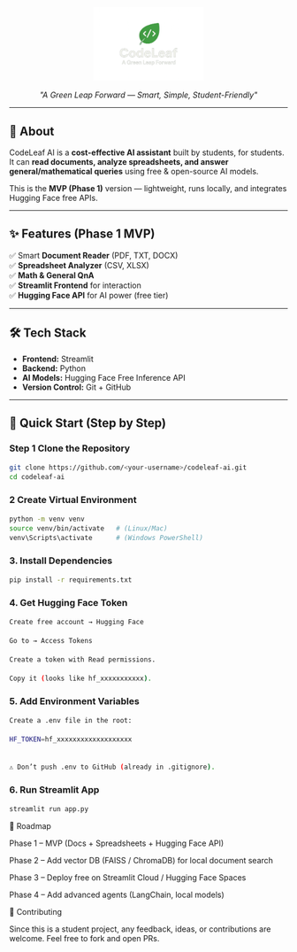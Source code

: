 <p align="center">
  <img src="assets/logo/CodeLeaf.png" alt="CodeLeaf AI Logo" width="200"/>
</p>

<p align="center"><i>"A Green Leap Forward — Smart, Simple, Student-Friendly"</i></p>

---

## 📌 About
CodeLeaf AI is a **cost-effective AI assistant** built by students, for students.  
It can **read documents, analyze spreadsheets, and answer general/mathematical queries** using free & open-source AI models.  

This is the **MVP (Phase 1)** version — lightweight, runs locally, and integrates Hugging Face free APIs.  

---

## ✨ Features (Phase 1 MVP)
✅ Smart **Document Reader** (PDF, TXT, DOCX)  
✅ **Spreadsheet Analyzer** (CSV, XLSX)  
✅ **Math & General QnA**  
✅ **Streamlit Frontend** for interaction  
✅ **Hugging Face API** for AI power (free tier)  

---

## 🛠️ Tech Stack
- **Frontend:** Streamlit  
- **Backend:** Python  
- **AI Models:** Hugging Face Free Inference API  
- **Version Control:** Git + GitHub  

---

## 🚀 Quick Start (Step by Step)

### Step 1 Clone the Repository
```bash
git clone https://github.com/<your-username>/codeleaf-ai.git
cd codeleaf-ai
```
### 2 Create Virtual Environment
```bash
python -m venv venv
source venv/bin/activate   # (Linux/Mac)
venv\Scripts\activate      # (Windows PowerShell)
```
### 3. Install Dependencies
```bash
pip install -r requirements.txt
```

### 4. Get Hugging Face Token
```bash
Create free account → Hugging Face

Go to → Access Tokens

Create a token with Read permissions.

Copy it (looks like hf_xxxxxxxxxxx).
```
### 5. Add Environment Variables
```bash
Create a .env file in the root:

HF_TOKEN=hf_xxxxxxxxxxxxxxxxxxx


⚠️ Don’t push .env to GitHub (already in .gitignore).
```
### 6. Run Streamlit App
```bash
streamlit run app.py

```
🚀 Roadmap

 Phase 1 – MVP (Docs + Spreadsheets + Hugging Face API)

 Phase 2 – Add vector DB (FAISS / ChromaDB) for local document search

 Phase 3 – Deploy free on Streamlit Cloud / Hugging Face Spaces

 Phase 4 – Add advanced agents (LangChain, local models)

🤝 Contributing

Since this is a student project, any feedback, ideas, or contributions are welcome.
Feel free to fork and open PRs.

